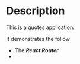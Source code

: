 # Description

This is a quotes application.

It demonstrates the follow

- The **_React Router_**
-
